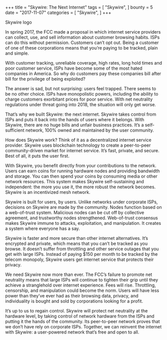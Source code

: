 +++ title = "Skywire: The Next Internet" tags = [ "Skywire", ] bounty = 5 date = "2017-11-07" categories = [ "Skywire", ] +++

Skywire logo

In spring 2017, the FCC made a proposal in which internet service providers can collect, use, and sell information about customer browsing habits. ISPs can do this without permission. Customers can’t opt out. Being a customer of one of these corporations means that you’re paying to be tracked, plain and simple.

With customer tracking, unreliable coverage, high rates, long hold times and poor customer service, ISPs have become some of the most hated companies in America. So why do customers pay these companies bill after bill for the privilege of being exploited?

The answer is sad, but not surprising: users feel trapped. There seems to be no other choice. ISPs have monopolistic powers, including the ability to charge customers exorbitant prices for poor service. With net neutrality regulations under threat going into 2018, the situation will only get worse.

That’s why we built Skywire: the next internet. Skywire takes control from ISPs and puts it back into the hands of users where it belongs. With Skywire, there are no huge bills and unfair business practices. It’s a self-sufficient network, 100% owned and maintained by the user community.

How does Skywire work? Think of it as a decentralized internet service provider. Skywire uses blockchain technology to create a peer-to-peer community-driven market for internet service. It’s fast, private, and secure. Best of all, it puts the user first.

With Skywire, you benefit directly from your contributions to the network. Users can earn coins for running hardware nodes and providing bandwidth and storage. You can then spend your coins by consuming media or other network resources. This system makes Skywire self-sustaining and independent: the more you use it, the more robust the network becomes. Skywire is an incentivized mesh network.

Skywire is built for users, by users. Unlike networks under corporate ISPs, decisions on Skywire are made by the community. Nodes function based on a web-of-trust system. Malicious nodes can be cut off by collective agreement, and trustworthy nodes strengthened. Web-of-trust consensus makes Skywire immune to attacks, exploitation, and manipulation. It creates a system where everyone has a say.

Skywire is faster and more secure than other internet alternatives. It’s encrypted and private, which means that you can’t be tracked as you browse. It doesn’t suffer from throttling and other service outages that you get with large ISPs. Instead of paying $150 per month to be tracked by the telecom monopoly, Skywire users get internet service that protects their privacy.

We need Skywire now more than ever. The FCC’s failure to promote net neutrality means that large ISPs will continue to tighten their grip until they achieve a stranglehold over internet experience. Fees will rise. Throttling, censorship, and manipulation could become the norm. Users will have less power than they’ve ever had as their browsing data, privacy, and individuality is bought and sold by corporations looking for a profit.

It’s up to us to regain control. Skywire will protect net neutrality at the hardware level, by taking control of network hardware from the ISPs and putting it the hands of the community. Its peer-to-peer network proves that we don’t have rely on corporate ISPs. Together, we can reinvent the internet with Skywire: a user-powered network that’s free and open to all.
